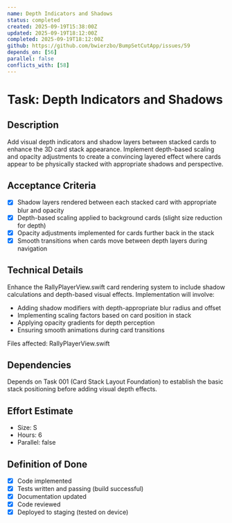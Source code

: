 ```yaml
---
name: Depth Indicators and Shadows
status: completed
created: 2025-09-19T15:38:00Z
updated: 2025-09-19T18:12:00Z
completed: 2025-09-19T18:12:00Z
github: https://github.com/bwierzbo/BumpSetCutApp/issues/59
depends_on: [56]
parallel: false
conflicts_with: [58]
---
```


# Task: Depth Indicators and Shadows

## Description
Add visual depth indicators and shadow layers between stacked cards to enhance the 3D card stack appearance. Implement depth-based scaling and opacity adjustments to create a convincing layered effect where cards appear to be physically stacked with appropriate shadows and perspective.

## Acceptance Criteria
- [x] Shadow layers rendered between each stacked card with appropriate blur and opacity
- [x] Depth-based scaling applied to background cards (slight size reduction for depth)
- [x] Opacity adjustments implemented for cards further back in the stack
- [x] Smooth transitions when cards move between depth layers during navigation

## Technical Details
Enhance the RallyPlayerView.swift card rendering system to include shadow calculations and depth-based visual effects. Implementation will involve:
- Adding shadow modifiers with depth-appropriate blur radius and offset
- Implementing scaling factors based on card position in stack
- Applying opacity gradients for depth perception
- Ensuring smooth animations during card transitions

Files affected: RallyPlayerView.swift

## Dependencies
Depends on Task 001 (Card Stack Layout Foundation) to establish the basic stack positioning before adding visual depth effects.

## Effort Estimate
- Size: S
- Hours: 6
- Parallel: false

## Definition of Done
- [x] Code implemented
- [x] Tests written and passing (build successful)
- [x] Documentation updated
- [x] Code reviewed
- [x] Deployed to staging (tested on device)